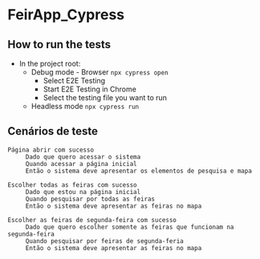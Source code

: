 # FeirApp_Cypress


## How to run the tests

* In the project root:
  * Debug mode - Browser ```npx cypress open```
    * Select E2E Testing
    * Start E2E Testing in Chrome
    * Select the testing file you want to run
  * Headless mode ```npx cypress run``` 

## Cenários de teste

 ```
Página abrir com sucesso
      Dado que quero acessar o sistema
      Quando acessar a página inicial
      Então o sistema deve apresentar os elementos de pesquisa e mapa

Escolher todas as feiras com sucesso
      Dado que estou na página inicial
      Quando pesquisar por todas as feiras
      Então o sistema deve apresentar as feiras no mapa

Escolher as feiras de segunda-feira com sucesso
      Dado que quero escolher somente as feiras que funcionam na segunda-feira
      Quando pesquisar por feiras de segunda-feria
      Então o sistema deve apresentar as feiras no mapa
```

  
